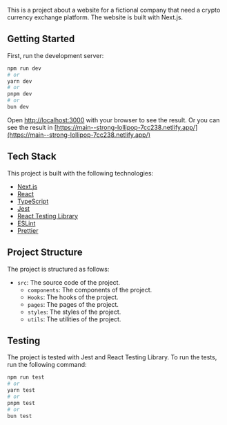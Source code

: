 This is a project about a website for a fictional company that need a crypto currency exchange platform. The website is built with Next.js.

## Getting Started

First, run the development server:

```bash
npm run dev
# or
yarn dev
# or
pnpm dev
# or
bun dev
```

Open [http://localhost:3000](http://localhost:3000) with your browser to see the result.
Or you can see the result in [https://main--strong-lollipop-7cc238.netlify.app/](https://main--strong-lollipop-7cc238.netlify.app/)

## Tech Stack
This project is built with the following technologies:
- [Next.js](https://nextjs.org/)
- [React](https://reactjs.org/)
- [TypeScript](https://www.typescriptlang.org/)
- [Jest](https://jestjs.io/)
- [React Testing Library](https://testing-library.com/docs/react-testing-library/intro/)
- [ESLint](https://eslint.org/)
- [Prettier](https://prettier.io/)

## Project Structure
The project is structured as follows:
- `src`: The source code of the project.
  - `components`: The components of the project.
  - `Hooks`: The hooks of the project.
  - `pages`: The pages of the project.
  - `styles`: The styles of the project.
  - `utils`: The utilities of the project.


## Testing
The project is tested with Jest and React Testing Library. To run the tests, run the following command:

```bash
npm run test
# or
yarn test
# or
pnpm test
# or
bun test
```


